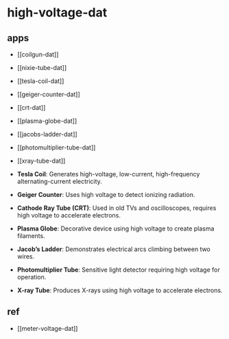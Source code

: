 
# high-voltage-dat


## apps 

- [[coilgun-dat]] 
- [[nixie-tube-dat]]
- [[tesla-coil-dat]]
- [[geiger-counter-dat]]
- [[crt-dat]]
- [[plasma-globe-dat]]
- [[jacobs-ladder-dat]]
- [[photomultiplier-tube-dat]]
- [[xray-tube-dat]]

- **Tesla Coil**: Generates high-voltage, low-current, high-frequency alternating-current electricity.
- **Geiger Counter**: Uses high voltage to detect ionizing radiation.
- **Cathode Ray Tube (CRT)**: Used in old TVs and oscilloscopes, requires high voltage to accelerate electrons.
- **Plasma Globe**: Decorative device using high voltage to create plasma filaments.
- **Jacob’s Ladder**: Demonstrates electrical arcs climbing between two wires.
- **Photomultiplier Tube**: Sensitive light detector requiring high voltage for operation.
- **X-ray Tube**: Produces X-rays using high voltage to accelerate electrons.



## ref 

- [[meter-voltage-dat]]